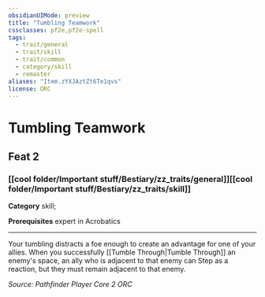 ```yaml
---
obsidianUIMode: preview
title: "Tumbling Teamwork"
cssclasses: pf2e,pf2e-spell
tags:
  - trait/general
  - trait/skill
  - trait/common
  - category/skill
  - remaster
aliases: "Item.zYXJAztZt6Te1qvs"
license: ORC
---
```

# Tumbling Teamwork
## Feat 2
### [[cool folder/Important stuff/Bestiary/zz_traits/general]][[cool folder/Important stuff/Bestiary/zz_traits/skill]]

**Category** skill; 



**Prerequisites** expert in Acrobatics
* * *
Your tumbling distracts a foe enough to create an advantage for one of your allies. When you successfully [[Tumble Through|Tumble Through]] an enemy's space, an ally who is adjacent to that enemy can Step as a reaction, but they must remain adjacent to that enemy.

*Source: Pathfinder Player Core 2*
*ORC*